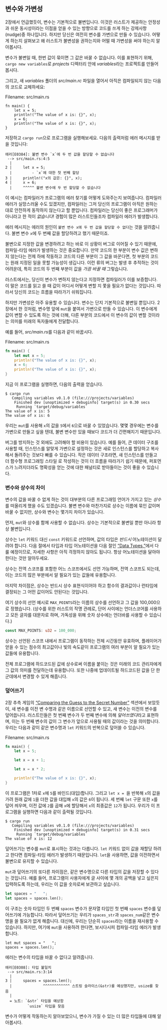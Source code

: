 ## 변수와 가변성

2장에서 언급했듯이, 변수는 기본적으로 불변입니다. 이것은
러스트가 제공하는 안정성과 쉬운 동시성이라는 이점을 얻을 수 있는 방향으로 코드를
쓰게 하는 강제사항(nudge)중 하나입니다. 하지만 당신은 여전히
변수를 가변으로 만들 수 있습니다. 어떻게 하는지 살펴보고 왜
러스트가 불변성을 권하는지와 어떨 때 가변성을 써야 하는지
알아봅시다.

변수가 불변일 때, 한번 값이 묶이면 그 값은 바꿀 수
없습니다. 이를 표현하기 위해, `cargo new variables`로
*projects* 디렉터리 안에 *variables*라는 프로젝트를 만들어 봅시다.

그리고, 새 *variables* 폴더의 *src/main.rc* 파일을 열어서
아직은 컴파일되지 않는 다음의 코드로 교체하세요:

<span class="filename">Filename: src/main.rs</span>

```rust,ignore,does_not_compile
fn main() {
    let x = 5;
    println!("The value of x is: {}", x);
    x = 6;
    println!("The value of x is: {}", x);
}
```

저장하고 `cargo run`으로 프로그램을 실행해보세요. 다음의 출력처럼
에러 메시지를 받을 것입니다:

```text
에러[E0384]: 불변 변수 `x`에 두 번 값을 할당할 수 없습니다
 --> src/main.rs:4:5
  |
2 |     let x = 5;
  |         - `x`에 대한 첫 번째 할당
3 |     println!("x의 값은: {}", x);
4 |     x = 6;
  |     ^^^^^ 불변 변수에 두 번 할당할 수 없습니다
```

이 예시는 컴파일러가 프로그램의 에러 찾기를 어떻게 도와주는지 보여줍니다.
컴파일러 에러가 실망스러울 수도 있겠지만, 컴파일러는 그저 당신의 프로그램이 아직은 
원하는 대로 안전하게 동작하지 않는다고 할 뿐입니다. 컴파일러는 당신이 좋은 프로그래머가
아니라고 한 적이 *없습니다*! 경험이 많은 러스트인들조차 컴파일러 에러가 발생합니다.

에러 메시지는 에러의 원인이 `불변 변수 x에
두 번 값을 할당할 수 없다`는 것을 알려줍니다. 불변 변수 `x`에 두 번째 값을 할당하려고
했기 때문이죠.

불변으로 지정한 값을 변경하려고 하는
바로 이 상황이 버그로 이어질 수 있기 때문에,
컴파일-타임 에러가 발생하는 것은 중요합니다. 만약 코드의 한 부분이 변수 값은 변하지 않는다는
전제 하에 작동하고 코드의 다른 부분이 그 값을 바꾼다면, 첫
부분의 코드는 원래 지정된 일을 못할 가능성이 생깁니다.
이런 류의 버그는 발생 후 추적하는 것이 어려운데,
특히 코드의 두 번째 부분이 값을 *가끔 바꿀 때* 그렇습니다.

러스트에서는, 당신이 변수가 변하지 않는다고 지정하면
컴파일러가 이를 보증합니다. 이 말은 코드를 읽고 쓸 때 값이 어디서 어떻게 변할 지
쫓을 필요가 없다는 것입니다. 따라서 당신의 코드는
흐름을 따라가기 쉬워집니다.

하지만 가변성은 아주 유용할 수 있습니다. 변수는 단지 기본적으로 불변일 뿐입니다.
2장에서 한 것처럼, 변수명 앞에 `mut`을 붙여서 가변으로
만들 수 있습니다. 이 변수에게 값이 변할 수 있도록 하는 것에 더해,
다른 부분의 코드에서 이 변수의 값이 변할 것이라는
의미를 미래의 독자들에게 전달합니다.

예를 들어, *src/main.rs*를 다음과 같이 바꿉시다.

<span class="filename">Filename: src/main.rs</span>

```rust
fn main() {
    let mut x = 5;
    println!("The value of x is: {}", x);
    x = 6;
    println!("The value of x is: {}", x);
}
```

지금 이 프로그램을 실행하면, 다음의 출력을 얻습니다.

```text
$ cargo run
   Compiling variables v0.1.0 (file:///projects/variables)
    Finished dev [unoptimized + debuginfo] target(s) in 0.30 secs
     Running `target/debug/variables`
The value of x is: 5
The value of x is: 6
```

우리는 `mut`를 사용해 `x`의 값을 `5`에서 `6`으로 바꿀 수
있었습니다. 몇몇 경우에는 변수를 가변으로 만들고 싶을 텐데,
불변 변수만 있을 때보다 코드가 더 간편해지기 때문입니다.

버그를 방지하는 것 외에도 고려해야 할 비용이
있습니다. 예를 들어, 큰 데이터 구조를 사용할 때, 인스턴스를 알맞게 가변으로 설정하는 것은 
새로 인스턴스를 할당하고 복사해서 돌려주는 것보다 빠를 수
있습니다. 작은 데이터 구조라면, 새 인스턴스를 만들고 더 함수형 프로그래밍 스타일
로 작성하는 것이 더 흐름을 따라가기 쉽기 때문에, 퍼포먼스가
느려지더라도 명확성을 얻는 것에 대한 패널티로 받아들이는 것이 좋을 수 있습니다.

### 변수와 상수의 차이

변수의 값을 바꿀 수 없게 하는 것이 대부분의 다른 프로그래밍 언어가 가지고
있는 *상수*를 떠올리게 했을 수도 있겠습니다. 불변 변수와
마찬가지로 상수는 이름에 묶인 값이며
바꿀 수 없지만, 상수와 변수는 몇가지 차이가
있습니다.

먼저, `mut`와 상수를 함께 사용할 수 없습니다. 
상수는 기본적으로 불변일 뿐만 아니라 항상 불변입니다.

상수는 `let` 키워드 대신 `const` 키워드로 선언하며,
값의 타입은 *반드시* 어노테이션이 달려야 합니다. 다음 절에서 타입과 타입 
어노테이션을 다음 절인 [“Data Types,”][data-types]<!-- ignore -->에서 다룰 예정이므로,
자세한 사항은 아직 걱정하지 않아도 됩니다. 항상 어노테이션을
달아야 한다는 것만 알아두세요.

상수는 전역 스코프를 포함한 어느 스코프에서도 선언 가능하며, 전역 스코프도 되는데,
이는 코드의 많은 부분에서 알 필요가 있는 값들에 유용합니다.

마지막 차이점은, 상수는 반드시 상수 표현식이어야 하고
함수의 결과값이나 런타임에 결정되는 그 어떤 값이어도
안된다는 것입니다.

여기 상수의 선언 예시로 `MAX_POINTS`라는 이름의
상수를 선언하고 그 값을 100,000으로 정했습니다. (상수를 위한 러스트의 작명 관례로,
단어 사이에는 언더스코어를 사용하고 모든 글자를 대문자로 하며,
가독성을 위해 숫자 상수에는 언더바를 사용할 수 있습니다.)

```rust
const MAX_POINTS: u32 = 100_000;
```

상수는 선언된 스코프 내에서 프로그램이 동작하는 전체
시간동안 유효하며, 플레이어가 얻을 수 있는
점수의 최고값이나 빛의 속도같이
프로그램의 여러 부분이
알 필요가 있는 값들에 유용합니다.

전체 프로그램에 하드코드된 값에 상수로써 이름을 붙이는 것은
미래의 코드 관리자에게 그 값의 의미를 전달하는데 유용합니다.
또한 나중에 업데이트될 하드코드된 값을
단 한 군데에서 변경할 수 있게 해줍니다.

### 덮어쓰기

2장 추측 게임의 [“Comparing the Guess to the Secret
Number”][comparing-the-guess-to-the-secret-number]<!-- 
ignore --> 섹션에서 보았듯이, 새 변수를 이전 변
수명과 같은 이름으로 선언할 수 있고, 새 변수는 이전의 변수를 덮어씁니다.
러스트인들은 첫 번째 변수가 두 번째 변수에 의해 *덮어쓰였다*라고 표현하며,
이는 두 번째 변수의 값이 그 변수가 앞으로 사용될 때의
값이라는 것을 의미합니다. 우리는 다음과 같이 같은 변수명과 `let` 키워드의
반복으로 덮어쓸 수 있습니다.

<span class="filename">Filename: src/main.rs</span>

```rust
fn main() {
    let x = 5;

    let x = x + 1;

    let x = x * 2;

    println!("The value of x is: {}", x);
}
```

이 프로그램은 1차로 `x`에 `5`를 바인드(대입)합니다. 그리고 `let x = `을 반복해 `x`의 값을 가려
원래 값에 `1`을 더한 값을 대입해 `x`의 값은 `6`이 됩니다.
세 번째 `let` 구문 또한 `x`를 덮어 씌우며,
이전 값에 `2`를 곱해 `x`에 할당해서 `x`의 최종값은 `12`가 됩니다. 우리가 이 프로그램을 실행하면
다음과 같이 출력될 것입니다.

```text
$ cargo run
   Compiling variables v0.1.0 (file:///projects/variables)
    Finished dev [unoptimized + debuginfo] target(s) in 0.31 secs
     Running `target/debug/variables`
The value of x is: 12
```

덮어쓰기는 변수를 `mut`로 표시하는 것과는 다릅니다.
`let` 키워드 없이 값을 재할당 하려고 한다면
컴파일-타임 에러가 발생하기 때문입니다.
`let`을 사용하면, 값을 이전하면서 불변으로
유지할 수 있습니다.

`mut`과 덮어쓰기의 또다른 차이점은,
같은 변수명으로 다른 타입의 값을 저장할 수 있다는 것입니다.
예를 들어, 프로그램이 사용자에게 글 사이에
몇 개의 공백을 넣고 싶은지 입력하도록 하는데,
우리는 이 값을 숫자로써 보관하고 싶습니다.

```rust
let spaces = "   ";
let spaces = spaces.len();
```

이 구조는 숫자 타입인 두 번째 `spaces` 변수가 문자열 타입인
첫 번째 `spaces` 변수를 덮어쓰기에 가능합니다.
따라서 덮어쓰기는 우리가 `spaces_str`과 `spaces_num`같은
변수명을 쓸 필요가 없게 해줍니다.
대신에, 우리는 단순히 `spaces`라는 이름을 재사용할 수 있습니다.
하지만, 여기에 `mut`을 사용하려 한다면, 보시다시피 컴파일-타임 에러가 발생합니다.

```rust,ignore,does_not_compile
let mut spaces = "   ";
spaces = spaces.len();
```

에러는 변수의 타입을 바꿀 수 없다고 알려줍니다.

```text
에러[E0308]: 타입 불일치
 --> src/main.rs:3:14
  |
3 |     spaces = spaces.len();
  |              ^^^^^^^^^^^^ 스트링 슬라이스(&str)를 예상했지만, usize를 찾음
  |
  = 노트: `&str` 타입을 예상함
          `usize` 타입을 찾음
```

변수가 어떻게 작동하는지 알아보았으니, 변수가 가질 수 있는 더 많은
타입들에 대해 알아봅시다.

[comparing-the-guess-to-the-secret-number]:
ch02-00-guessing-game-tutorial.html#comparing-the-guess-to-the-secret-number
[data-types]: ch03-02-data-types.html#data-types
